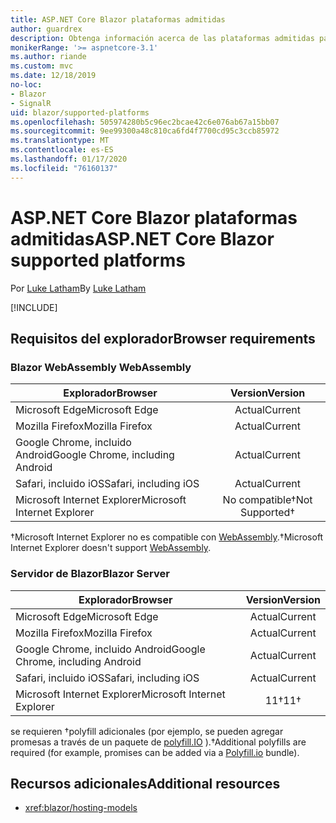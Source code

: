 ```yaml
---
title: ASP.NET Core Blazor plataformas admitidas
author: guardrex
description: Obtenga información acerca de las plataformas admitidas para ASP.NET Core Blazor.
monikerRange: '>= aspnetcore-3.1'
ms.author: riande
ms.custom: mvc
ms.date: 12/18/2019
no-loc:
- Blazor
- SignalR
uid: blazor/supported-platforms
ms.openlocfilehash: 505974280b5c96ec2bcae42c6e076ab67a15bb07
ms.sourcegitcommit: 9ee99300a48c810ca6fd4f7700cd95c3ccb85972
ms.translationtype: MT
ms.contentlocale: es-ES
ms.lasthandoff: 01/17/2020
ms.locfileid: "76160137"
---
```

# <a name="aspnet-core-opno-locblazor-supported-platforms"></a><span data-ttu-id="a32fb-103">ASP.NET Core Blazor plataformas admitidas</span><span class="sxs-lookup"><span data-stu-id="a32fb-103">ASP.NET Core Blazor supported platforms</span></span>

<span data-ttu-id="a32fb-104">Por [Luke Latham](https://github.com/guardrex)</span><span class="sxs-lookup"><span data-stu-id="a32fb-104">By [Luke Latham](https://github.com/guardrex)</span></span>

[!INCLUDE[](~/includes/blazorwasm-preview-notice.md)]

## <a name="browser-requirements"></a><span data-ttu-id="a32fb-105">Requisitos del explorador</span><span class="sxs-lookup"><span data-stu-id="a32fb-105">Browser requirements</span></span>

### <a name="opno-locblazor-webassembly"></a>Blazor<span data-ttu-id="a32fb-106"> WebAssembly</span><span class="sxs-lookup"><span data-stu-id="a32fb-106"> WebAssembly</span></span>

| <span data-ttu-id="a32fb-107">Explorador</span><span class="sxs-lookup"><span data-stu-id="a32fb-107">Browser</span></span>                          | <span data-ttu-id="a32fb-108">Version</span><span class="sxs-lookup"><span data-stu-id="a32fb-108">Version</span></span>               |
| -------------------------------- | :-------------------: |
| <span data-ttu-id="a32fb-109">Microsoft Edge</span><span class="sxs-lookup"><span data-stu-id="a32fb-109">Microsoft Edge</span></span>                   | <span data-ttu-id="a32fb-110">Actual</span><span class="sxs-lookup"><span data-stu-id="a32fb-110">Current</span></span>               |
| <span data-ttu-id="a32fb-111">Mozilla Firefox</span><span class="sxs-lookup"><span data-stu-id="a32fb-111">Mozilla Firefox</span></span>                  | <span data-ttu-id="a32fb-112">Actual</span><span class="sxs-lookup"><span data-stu-id="a32fb-112">Current</span></span>               |
| <span data-ttu-id="a32fb-113">Google Chrome, incluido Android</span><span class="sxs-lookup"><span data-stu-id="a32fb-113">Google Chrome, including Android</span></span> | <span data-ttu-id="a32fb-114">Actual</span><span class="sxs-lookup"><span data-stu-id="a32fb-114">Current</span></span>               |
| <span data-ttu-id="a32fb-115">Safari, incluido iOS</span><span class="sxs-lookup"><span data-stu-id="a32fb-115">Safari, including iOS</span></span>            | <span data-ttu-id="a32fb-116">Actual</span><span class="sxs-lookup"><span data-stu-id="a32fb-116">Current</span></span>               |
| <span data-ttu-id="a32fb-117">Microsoft Internet Explorer</span><span class="sxs-lookup"><span data-stu-id="a32fb-117">Microsoft Internet Explorer</span></span>      | <span data-ttu-id="a32fb-118">No compatible&dagger;</span><span class="sxs-lookup"><span data-stu-id="a32fb-118">Not Supported&dagger;</span></span> |

<span data-ttu-id="a32fb-119">&dagger;Microsoft Internet Explorer no es compatible con [WebAssembly](https://webassembly.org).</span><span class="sxs-lookup"><span data-stu-id="a32fb-119">&dagger;Microsoft Internet Explorer doesn't support [WebAssembly](https://webassembly.org).</span></span>

### <a name="opno-locblazor-server"></a><span data-ttu-id="a32fb-120">Servidor de Blazor</span><span class="sxs-lookup"><span data-stu-id="a32fb-120">Blazor Server</span></span>

| <span data-ttu-id="a32fb-121">Explorador</span><span class="sxs-lookup"><span data-stu-id="a32fb-121">Browser</span></span>                          | <span data-ttu-id="a32fb-122">Version</span><span class="sxs-lookup"><span data-stu-id="a32fb-122">Version</span></span>    |
| -------------------------------- | :--------: |
| <span data-ttu-id="a32fb-123">Microsoft Edge</span><span class="sxs-lookup"><span data-stu-id="a32fb-123">Microsoft Edge</span></span>                   | <span data-ttu-id="a32fb-124">Actual</span><span class="sxs-lookup"><span data-stu-id="a32fb-124">Current</span></span>    |
| <span data-ttu-id="a32fb-125">Mozilla Firefox</span><span class="sxs-lookup"><span data-stu-id="a32fb-125">Mozilla Firefox</span></span>                  | <span data-ttu-id="a32fb-126">Actual</span><span class="sxs-lookup"><span data-stu-id="a32fb-126">Current</span></span>    |
| <span data-ttu-id="a32fb-127">Google Chrome, incluido Android</span><span class="sxs-lookup"><span data-stu-id="a32fb-127">Google Chrome, including Android</span></span> | <span data-ttu-id="a32fb-128">Actual</span><span class="sxs-lookup"><span data-stu-id="a32fb-128">Current</span></span>    |
| <span data-ttu-id="a32fb-129">Safari, incluido iOS</span><span class="sxs-lookup"><span data-stu-id="a32fb-129">Safari, including iOS</span></span>            | <span data-ttu-id="a32fb-130">Actual</span><span class="sxs-lookup"><span data-stu-id="a32fb-130">Current</span></span>    |
| <span data-ttu-id="a32fb-131">Microsoft Internet Explorer</span><span class="sxs-lookup"><span data-stu-id="a32fb-131">Microsoft Internet Explorer</span></span>      | <span data-ttu-id="a32fb-132">11&dagger;</span><span class="sxs-lookup"><span data-stu-id="a32fb-132">11&dagger;</span></span> |

<span data-ttu-id="a32fb-133">se requieren &dagger;polyfill adicionales (por ejemplo, se pueden agregar promesas a través de un paquete de [polyfill.IO](https://polyfill.io/v3/) ).</span><span class="sxs-lookup"><span data-stu-id="a32fb-133">&dagger;Additional polyfills are required (for example, promises can be added via a [Polyfill.io](https://polyfill.io/v3/) bundle).</span></span>

## <a name="additional-resources"></a><span data-ttu-id="a32fb-134">Recursos adicionales</span><span class="sxs-lookup"><span data-stu-id="a32fb-134">Additional resources</span></span>

* <xref:blazor/hosting-models>

